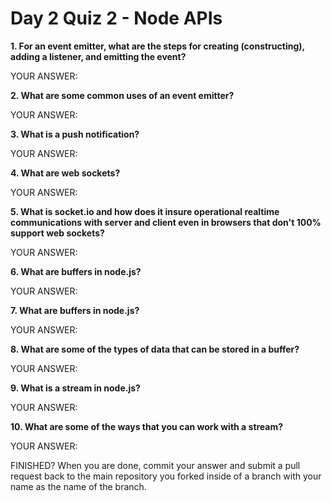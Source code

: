 # Day 2 Quiz 2 - Node APIs

**1. For an event emitter, what are the steps for creating (constructing), adding a listener, and emitting the event?**

YOUR ANSWER:

**2. What are some common uses of an event emitter?**

YOUR ANSWER:

**3. What is a push notification?**

YOUR ANSWER:

**4. What are web sockets?**

YOUR ANSWER:

**5. What is socket.io and how does it insure operational realtime communications with server and client even in browsers that don't 100% support web sockets?**

YOUR ANSWER:

**6. What are buffers in node.js?**

YOUR ANSWER:

**7. What are buffers in node.js?**

YOUR ANSWER:

**8. What are some of the types of data that can be stored in a buffer?**

YOUR ANSWER:

**9. What is a stream in node.js?**

YOUR ANSWER:

**10. What are some of the ways that you can work with a stream?**

YOUR ANSWER:

FINISHED? When you are done, commit your answer and submit a pull request back to the main repository you forked inside of a branch with your name as the name of the branch.
